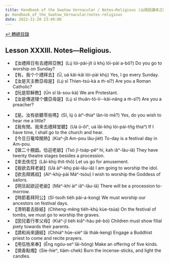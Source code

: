 ```yaml
---
title: Handbook of the Swatow Vernacular / Notes—Religious (汕頭話讀本之宗教(補))
p: Handbook_of_the_Swatow_Vernacular/notes-religious
date: 2022-11-20 23:49:00
---
```


[↩️ 轉總目錄](/Handbook_of_the_Swatow_Vernacular)

## Lesson XXXIII. Notes—Religious.

* 【汝禮拜日有去禮拜亞無】(Lṳ́ lói-pài-jít ũ khṳ̀ lói-pài a-bô?) Do you go to worship on Sunday?
* 【有。我个个禮拜去】(Ũ, uá kâi-kâi lói-pài khṳ̀) Yes, I go every Sunday.
* 【汝是天主教亞毋是】(Lṳ́ sĩ Thien-tsú-kà a m̃-sĩ?) Are you a Roman Catholic?
* 【阮是耶穌教】(Ún sĩ Iâ-sou-kà) We are Protestant.
* 【汝是傳道理个儂亞毋是】(Lṳ́ sĩ thuân-tõ-lí--kâi-nâng a m̃-sĩ?) Are you a preacher?
<!--more-->
* 【是。汝有欲聽零些嗎】(Sĩ, lṳ́ ũ àiⁿ-thiaⁿ lân-ló mē?) Yes, do you wish to hear me a little?
* 【我有閒。我來去禮拜堂聽】(Uá ũ-ôiⁿ, uá lâi-khṳ̀ lói-pài-tn̂g thiaⁿ) If I have time, I shall go to the church and hear.
* 【今旦日菴埠閙熱】(Kíaⁿ-jît Am-pou lãu-jiét) To-day is a festival day in Am-pou.
* 【做二十棚戯。佮迎老爺】(Tsò jĩ-tsáp-pêⁿ hì, kah iâⁿ-lãu-iâ) They have twenty theatre stages besides a procession.
* 【來去佚佗】(Lâi-khṳ̀ thit-thô) Let us go for amusement.
* 【我欲去拜老爺】(Uá àiⁿ-khṳ̀ pài-lãu-iâ) I am going to worship the idol.
* 【欲去拜媽祖】(Aìⁿ-khṳ̀-pài Máⁿ-tsóu) I wish to worship the Goddess of sailors.
* 【明旦起欲迎老爺】(Màⁿ-khí àiⁿ iâⁿ-lãu-iâ) There will be a procession to-morrow.
* 【時節着拜阿公】(Sî-tsoih tiéh pài-a-kong) We must worship our ancestors on festival days.
* 【清明着去掛紙】(Chheng-mêng tiéh-khṳ̀ kùe-tsúa) On the festival of tombs, we must go to worship the graves.
* 【囝兒着行孝父母】(Kiáⁿ-jî tiéh kiâⁿ-hàu pẽ-bó) Children must show filial piety towards their parents.
* 【請和尚來讀經】(Chhiáⁿ hûe-sièⁿ lâi thák-keng) Engage a Buddhist priest to come and recite prayers.
* 【用伍牲來奉】(Ēng ngóu-seⁿ lâi-hõng) Make an offering of five kinds.
* 【燒香點燭】(Sie-hieⁿ, tiám-chek) Burn the incense-sticks, and light the candles.
